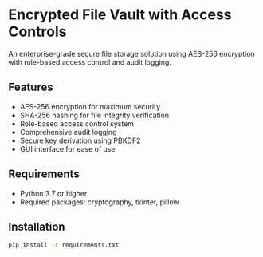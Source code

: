 # Encrypted File Vault with Access Controls

An enterprise-grade secure file storage solution using AES-256 encryption with role-based access control and audit logging.

## Features

- AES-256 encryption for maximum security
- SHA-256 hashing for file integrity verification
- Role-based access control system
- Comprehensive audit logging
- Secure key derivation using PBKDF2
- GUI interface for ease of use

## Requirements

- Python 3.7 or higher
- Required packages: cryptography, tkinter, pillow

## Installation
```bash
pip install -r requirements.txt
